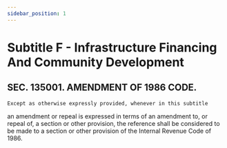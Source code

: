 ```yaml
---
sidebar_position: 1
---
```


# Subtitle F - Infrastructure Financing And Community Development

## SEC. 135001. AMENDMENT OF 1986 CODE.

    Except as otherwise expressly provided, whenever in this subtitle 
an amendment or repeal is expressed in terms of an amendment to, or 
repeal of, a section or other provision, the reference shall be 
considered to be made to a section or other provision of the Internal 
Revenue Code of 1986.
